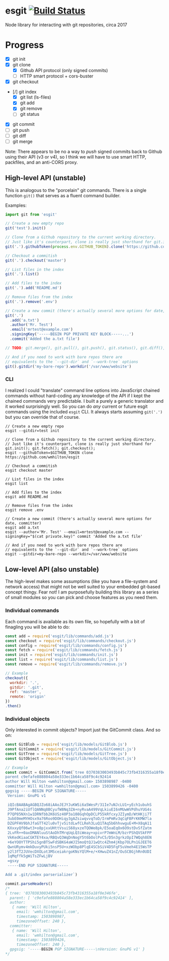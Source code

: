 # esgit [![Build Status](https://travis-ci.org/wmhilton/esgit.svg?branch=master)](https://travis-ci.org/wmhilton/esgit)
Node library for interacting with git repositories, circa 2017

# Progress
- [x] git init
- [x] git clone
  - [x] Github API protocol (only signed commits)
  - [ ] HTTP smart protocol + cors-buster
- [x] git checkout
- [/] git index
  - [x] git list (ls-files)
  - [x] git add
  - [x] git remove
  - [ ] git status
- [x] git commit
- [ ] git push
- [ ] git diff
- [ ] git merge

Note: There appears to be no a way to *push* signed commits back to Github using their API (v3 or v4), so I think we will have to use smart HTTP, packfiles, and an anti-CORS proxy.

## High-level API (unstable)

This is analogous to the "porcelain" git commands. There is a single function `git()` that serves as a fluent command builder.

Examples:

```js
import git from 'esgit'

// Create a new empty repo
git('test').init()

// Clone from a Github repository to the current working directory.
// Just like it's counterpart, clone is really just shorthand for git.init(); git.fetch(); git.checkout();
git('.').githubToken(process.env.GITHUB_TOKEN).clone('https://github.com/wmhilton/esgit')

// Checkout a commitish
git('.').checkout('master')

// List files in the index
git('.').list()

// Add files to the index
git('.').add('README.md')

// Remove files from the index
git('.').remove('.env')

// Create a new commit (there's actually several more options for date, committer)
git('.')
  .add('a.txt')
  .author('Mr. Test')
  .email('mrtest@example.com')
  .signingKey('-----BEGIN PGP PRIVATE KEY BLOCK-----...')
  .commit('Added the a.txt file')

// TODO: git.merge(), git.pull(), git.push(), git.status(), git.diff(), git.tag(), git.branch(), etc

// And if you need to work with bare repos there are
// equivalents to the `--git-dir` and `--work-tree` options
git().gitdir('my-bare-repo').workdir('/var/www/website')
```

### CLI

I realized I could "translate" command line options into JavaScript chained commands
without hard-coding any knowledge of the API if I kept the chained commands very predictable.
I built a purely a generic translator and it worked surprisingly well.
So you can do *any* current or future esgit commands using the included `esgit` CLI.
It always starts assuming `git('.')` but you can override that of course.

```
// Create a new empty repo
esgit --gitdir=test init

// Clone from a Github repository to the current working directory.
// Just like it's counterpart, clone is really just shorthand for git.init(); git.fetch(); git.checkout();
esgit --githubToken=$GITHUB_TOKEN clone https://github.com/wmhilton/esgit

// Checkout a commitish
esgit checkout master

// List files in the index
esgit list

// Add files to the index
esgit add README.md

// Remove files from the index
esgit remove .env

// Create a new commit (there's actually several more options for date, committer)
esgit add a.txt
esgit --author='Mr. Test' --email=mrtest@example.com --signingKey="$(cat private.key)" commit 'Added the a.txt file'

// And if you need to work with bare repos there are
// equivalents to the `--git-dir` and `--work-tree` options
esgit --gitdir=my-bare-repo --workdir=/var/www/website
```

## Low-level API (also unstable)

The high-level makes some assumptions (like you have a file-system and network access) that might not be well suited
to your embedded git-based concept thingy. Fear not! I am
purposefully building this library as a series of small modules
so you can pick and choose features as you need them.

### Individual commands

Each command is available as its own file, so hopefully with
a bit of finagling you will be able to do:

```js
const add = require('esgit/lib/commands/add.js')
const checkout = require('esgit/lib/commands/checkout.js')
const config = require('esgit/lib/commands/config.js')
const fetch = require('esgit/lib/commands/fetch.js')
const init = require('esgit/lib/commands/init.js')
const list = require('esgit/lib/commands/list.js')
const remove = require('esgit/lib/commands/remove.js')

// Example
checkout({
  workdir: '.',
  gitdir: '.git',
  ref: 'master',
  remote: 'origin'
})
.then()

```

### Individual objects

Only interested in commit objects? Import just the GitCommit class. And so on:

```js
const GitBlob = require('esgit/lib/models/GitBlob.js')
const GitCommit = require('esgit/lib/models/GitCommit.js')
const GitTree = require('esgit/lib/models/GitTree.js')
const GitObject = require('esgit/lib/models/GitObject.js')

// Example
const commit = GitCommit.from(`tree 0370383003493b845c73fb4316355a18f0e346fe
parent c9efafe888804a58e333ec1b64ca58f9c4c92414
author Will Hilton <wmhilton@gmail.com> 1503898987 -0400
committer Will Hilton <wmhilton@gmail.com> 1503899426 -0400
gpgsig -----BEGIN PGP SIGNATURE-----
 Version: GnuPG v1

 iQIcBAABAgAGBQJZo68iAAoJEJYJuKWSi6a5WesP/31Ie7uNJcLU1+yEch1ubuhS
 J9PfAna2iUflQANNq8BCyufW8Nq3ZA+nyRvaA499VqLkiuEI6nMUwWVPdhuYUG4s
 P7QP85NXn1w1DRNfbb2K6USz40P3a108GqhOpDCLP55kRfcxyJZIymD/WtHKji7T
 3ubE0meMYHOsx9a76Roo9DOHiqy3gAZsiwqvvqToD/IrmPmRv3qCqFBPrKKMW7la
 DZGPFHV9bhJfaGTT42lu0vTjv5itdLwfCLReh3LuQ1TAq5b6hhvwguE+M+X8qA11
 KXxxyQf06wt3+o8pjxxUHttVsuiS68yxzeTQOWe8pk/E5oaEqOx6O9stDvSfZatm
 2LvFR++0axDMANluuStAoDhTMrqUqLQ3iWeay+xpivrP7mWnLM/bzrPShQVSkFPP
 VkKedKiaaCGKTEY4xa/RBQvQ3WqDnNogY5t6bOolPvC5/D5n3grkzOpI7WQqh8EN
 +6eYOOYTTPShi5gnBTSwFdSBKG4aWJI5moQtQJ1wQtc4Zhm4jKbp7OLPn1GJEET6
 QwnURymv4mkDuvyPUki5nsP5U+xzWObp8PlqE4SCbSiV4D5FqF5uVmeh4E15WsTP
 y2l3fT2JUVecDXOLot3MSceiakrgoKNsYQlM+e/+XHwuZ41nZ/OuSCBGjhRn0UDI
 1qMqffk5gWiTsZFwLjBV
 =gsxy
 -----END PGP SIGNATURE-----

Add a .git/index parserializer`)

commit.parseHeaders()
/*
{ tree: '0370383003493b845c73fb4316355a18f0e346fe',
  parent: [ 'c9efafe888804a58e333ec1b64ca58f9c4c92414' ],
  author:
   { name: 'Will Hilton',
     email: 'wmhilton@gmail.com',
     timestamp: 1503898987,
     timezoneOffset: 240 },
  committer:
   { name: 'Will Hilton',
     email: 'wmhilton@gmail.com',
     timestamp: 1503899426,
     timezoneOffset: 240 },
  gpgsig: '-----BEGIN PGP SIGNATURE-----\nVersion: GnuPG v1' }
*/
```


